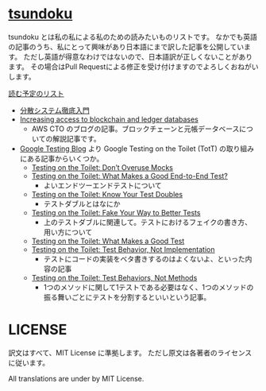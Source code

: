 # [tsundoku](https://ryosan-470.github.io/tsundoku)
tsundoku とは私の私による私のための読みたいものリストです。
なかでも英語の記事のうち、私にとって興味があり日本語にまで訳した記事を公開しています。
ただし英語が得意なわけではないので、日本語訳が正しくないことがあります。
その場合はPull Requestによる修正を受け付けますのでよろしくおねがいします。


[読む予定のリスト](https://github.com/ryosan-470/tsundoku/projects/1)

- [分散システム徹底入門](./A_Thorough_Introduction_to_Distributed_Systems.md)
- [Increasing access to blockchain and ledger databases](./Increasing_access_to_blockchain_and_ledger_databases.md)
    - AWS CTO のブログの記事。ブロックチェーンと元帳データベースについての解説記事です。
- [Google Testing  Blog](https://testing.googleblog.com/) より Google Testing on the Toilet (TotT) の取り組みにある記事からいくつか。
    - [Testing on the Toilet: Don’t Overuse Mocks](./TotT/Testing_on_the_Toilet_Dont_Overuse_Mocks.md)
    - [Testing on the Toilet: What Makes a Good End-to-End Test?](./TotT/Testing_on_the_Toilet_What_Makes_a_Good_End-to-End_Test.md)
        - よいエンドツーエンドテストについて
    - [Testing on the Toilet: Know Your Test Doubles](./TotT/Testing_on_the_Toilet_Know_Your_Test_Doubles.md)
        - テストダブルとはなにか
    - [Testing on the Toilet: Fake Your Way to Better Tests](./TotT/Testing_on_the_Toilet_Fake_Your_Way_to_Better_Test.md)
        - 上のテストダブルに関連して。テストにおけるフェイクの書き方、用い方について
    - [Testing on the Toilet: What Makes a Good Test](./TotT/Testing_on_the_Toilet_What_Makes_a_Good_Test.md)
    - [Testing on the Toilet: Test Behavior, Not Implementation](./TotT/Testing_on_the_Toilet_Test_Behavior_Not_Implementation.md)
        - テストにコードの実装をベタ書きするのはよくないよ、といった内容の記事
    - [Testing on the Toilet: Test Behaviors, Not Methods](./TotT/Testing_on_the_Toilet_Test_Behaviors_Not_Methods.md)
        - 1つのメソッドに関して1テストである必要はなく、1つのメソッドの振る舞いごとにテストを分割するといいという記事。

# LICENSE
訳文はすべて、MIT License に準拠します。
ただし原文は各著者のライセンスに従います。

All translations are under by MIT License.
